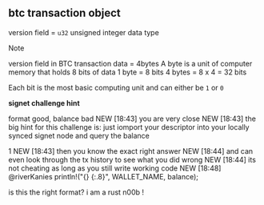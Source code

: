 ## btc transaction object


version field = `u32` unsigned integer data type

>[!note]
>version field in BTC transaction data = 4bytes
>A byte is a unit of computer memory that holds
>8 bits of data
>1 byte = 8 bits
>4 bytes = 8 x 4 = 32 bits

Each bit is the most basic computing unit and can either be `1` or `0`


**signet challenge hint**

format good, balance bad 
NEW
[18:43]
you are very close
NEW
[18:43]
the big hint for this challenge is: just iomport your descriptor into your locally synced signet node and query the balance

1
NEW
[18:43]
then you know the exact right answer
NEW
[18:44]
and can even look through the tx history to see what you did wrong
NEW
[18:44]
its not cheating as long as you still write working code
NEW
[18:48]
@riverKanies 
println!("{} {:.8}", WALLET_NAME, balance);

is this the right format? i am a rust n00b !